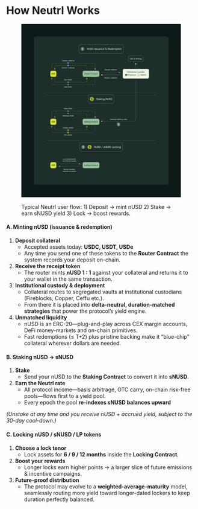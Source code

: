 # How Neutrl Works



<figure><img src="../../.gitbook/assets/image.png" alt=""><figcaption><p>Typical Neutrl user flow: 1) Deposit → mint nUSD 2) Stake → earn sNUSD yield 3) Lock → boost rewards.</p></figcaption></figure>

#### A. Minting **nUSD** (issuance & redemption)

1. **Deposit collateral**
   * Accepted assets today: **USDC, USDT, USDe**
   * Any time you send one of these tokens to the **Router Contract** the system records your deposit on-chain.
2. **Receive the receipt token**
   * The router mints **nUSD 1 : 1** against your collateral and returns it to your wallet in the same transaction.
3. **Institutional custody & deployment**
   * Collateral routes to segregated vaults at institutional custodians (Fireblocks, Copper, Ceffu etc.).
   * From there it is placed into **delta-neutral, duration-matched strategies** that power the protocol’s yield engine.
4. **Unmatched liquidity**
   * nUSD is an ERC-20—plug-and-play across CEX margin accounts, DeFi money-markets and on-chain primitives.
   * Fast redemptions (≤ T+2) plus pristine backing make it “blue-chip” collateral wherever dollars are needed.

#### B. Staking **nUSD → sNUSD**

1. **Stake**
   * Send your nUSD to the **Staking Contract** to convert it into **sNUSD**.
2. **Earn the Neutrl rate**
   * All protocol income—basis arbitrage, OTC carry, on-chain risk-free pools—flows first to a yield pool.
   * Every epoch the pool **re-indexes sNUSD balances upward**

_(Unstake at any time and you receive nUSD + accrued yield, subject to the 30-day cool-down.)_

#### C. Locking **nUSD / sNUSD / LP tokens**

1. **Choose a lock tenor**
   * Lock assets for **6 / 9 / 12 months** inside the **Locking Contract**.
2. **Boost your rewards**
   * Longer locks earn higher points → a larger slice of future emissions & incentive campaigns.
3. **Future-proof distribution**
   * The protocol may evolve to a **weighted-average-maturity** model, seamlessly routing more yield toward longer-dated lockers to keep duration perfectly balanced.
